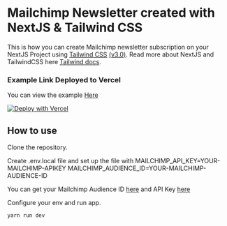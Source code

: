 # Mailchimp Newsletter created with NextJS & Tailwind CSS

This is how you can create Mailchimp newsletter subscription on your NextJS Project using [Tailwind CSS](https://tailwindcss.com/) [(v3.0)](https://tailwindcss.com/blog/tailwindcss-v3). Read more about NextJS and TailwindCSS here [Tailwind docs](https://tailwindcss.com/docs/guides/nextjs).

### Example Link Deployed to Vercel

You can view the example [Here](https://mailchimp-newsletter.vercel.app/)

[![Deploy with Vercel](https://vercel.com/button)](https://vercel.com/new/git/external?repository-url=https://github.com/vercel/next.js/tree/canary/examples/with-tailwindcss&project-name=with-tailwindcss&repository-name=with-tailwindcss)

## How to use

Clone the repository.

Create .env.local file and set up the file with
MAILCHIMP_API_KEY=YOUR-MAILCHIMP-APIKEY
MAILCHIMP_AUDIENCE_ID=YOUR-MAILCHIMP-AUDIENCE-ID

You can get your Mailchimp Audience ID [here](https://mailchimp.com/help/find-audience-id/) and API Key [here](https://mailchimp.com/help/about-api-keys/)

Configure your env and run app.

```bash
yarn run dev
```
